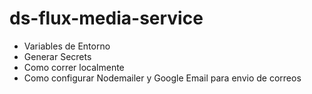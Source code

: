 # ds-flux-media-service

- Variables de Entorno
- Generar Secrets
- Como correr localmente
- Como configurar Nodemailer y Google Email para envio de correos

